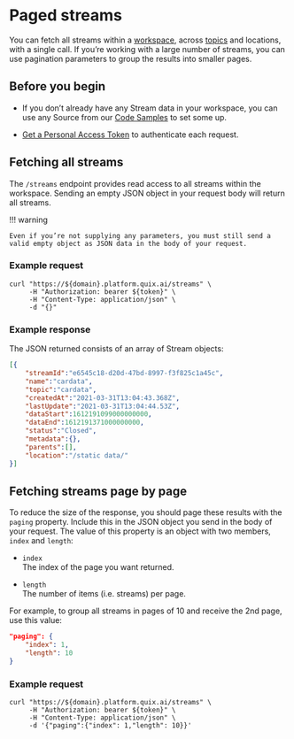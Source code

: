# Paged streams

You can fetch all streams within a
[workspace](../../platform/glossary.md#workspace), across
[topics](../../platform/glossary.md#topics) and locations, with a
single call. If you’re working with a large number of streams, you can
use pagination parameters to group the results into smaller pages.

## Before you begin

  - If you don’t already have any Stream data in your workspace, you can use any Source from our [Code Samples](../../platform/samples/samples.md) to set some up.

  - [Get a Personal Access Token](authenticate.md)
    to authenticate each request.

## Fetching all streams

The `/streams` endpoint provides read access to all streams within
the workspace. Sending an empty JSON object in your request body will
return all streams.

!!! warning

	Even if you’re not supplying any parameters, you must still send a valid empty object as JSON data in the body of your request.

### Example request

``` shell
curl "https://${domain}.platform.quix.ai/streams" \
     -H "Authorization: bearer ${token}" \
     -H "Content-Type: application/json" \
     -d "{}"
```

### Example response

The JSON returned consists of an array of Stream objects:

``` json
[{
    "streamId":"e6545c18-d20d-47bd-8997-f3f825c1a45c",
    "name":"cardata",
    "topic":"cardata",
    "createdAt":"2021-03-31T13:04:43.368Z",
    "lastUpdate":"2021-03-31T13:04:44.53Z",
    "dataStart":1612191099000000000,
    "dataEnd":1612191371000000000,
    "status":"Closed",
    "metadata":{},
    "parents":[],
    "location":"/static data/"
}]
```

## Fetching streams page by page

To reduce the size of the response, you should page these results with
the `paging` property. Include this in the JSON object you send in
the body of your request. The value of this property is an object with
two members, `index` and `length`:

  - `index`  
    The index of the page you want returned.

  - `length`  
    The number of items (i.e. streams) per page.

For example, to group all streams in pages of 10 and receive the 2nd
page, use this value:

``` json
"paging": {
    "index": 1,
    "length": 10
}
```

### Example request

``` shell
curl "https://${domain}.platform.quix.ai/streams" \
     -H "Authorization: bearer ${token}" \
     -H "Content-Type: application/json" \
     -d '{"paging":{"index": 1,"length": 10}}'
```
